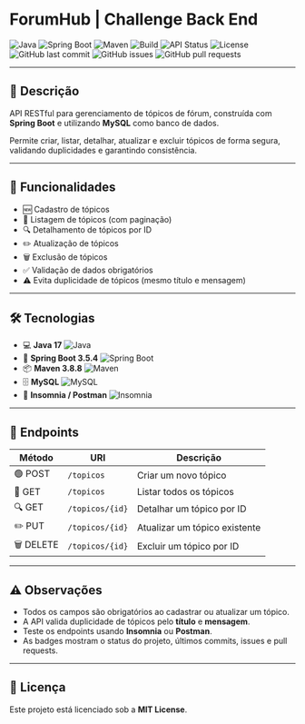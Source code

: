 # ForumHub | Challenge Back End

![Java](https://img.shields.io/badge/Java-17-blue)
![Spring Boot](https://img.shields.io/badge/Spring%20Boot-3.5.4-green)
![Maven](https://img.shields.io/badge/Maven-3.8.8-orange)
![Build](https://img.shields.io/badge/Build-Passing-brightgreen)
![API Status](https://img.shields.io/badge/API-Online-brightgreen)
![License](https://img.shields.io/badge/License-MIT-lightgrey)
![GitHub last commit](https://img.shields.io/github/last-commit/wandersonjafe/forum-hub)
![GitHub issues](https://img.shields.io/github/issues/wandersonjafe/forum-hub)
![GitHub pull requests](https://img.shields.io/github/issues-pr/wandersonjafe/forum-hub)

---

## 🌟 Descrição

API RESTful para gerenciamento de tópicos de fórum, construída com **Spring Boot** e utilizando **MySQL** como banco de dados.  

Permite criar, listar, detalhar, atualizar e excluir tópicos de forma segura, validando duplicidades e garantindo consistência.

---

## 🚀 Funcionalidades

- 🆕 Cadastro de tópicos
- 📄 Listagem de tópicos (com paginação)
- 🔍 Detalhamento de tópicos por ID
- ✏️ Atualização de tópicos
- 🗑️ Exclusão de tópicos
- ✅ Validação de dados obrigatórios
- ⚠️ Evita duplicidade de tópicos (mesmo título e mensagem)

---

## 🛠 Tecnologias

- 💻 **Java 17** ![Java](https://img.shields.io/badge/Java-17-blue)
- 🌱 **Spring Boot 3.5.4** ![Spring Boot](https://img.shields.io/badge/Spring%20Boot-3.5.4-green)
- 📦 **Maven 3.8.8** ![Maven](https://img.shields.io/badge/Maven-3.8.8-orange)
- 🗄️ **MySQL** ![MySQL](https://img.shields.io/badge/MySQL-8.0-blue)
- 🧪 **Insomnia / Postman** ![Insomnia](https://img.shields.io/badge/Insomnia-2023-purple)

---

## 🔗 Endpoints

| Método | URI | Descrição |
|--------|-----|-----------|
| 🟢 POST   | `/topicos` | Criar um novo tópico |
| 📄 GET    | `/topicos` | Listar todos os tópicos |
| 🔍 GET    | `/topicos/{id}` | Detalhar um tópico por ID |
| ✏️ PUT   | `/topicos/{id}` | Atualizar um tópico existente |
| 🗑️ DELETE | `/topicos/{id}` | Excluir um tópico por ID |

---

## ⚠️ Observações

- Todos os campos são obrigatórios ao cadastrar ou atualizar um tópico.
- A API valida duplicidade de tópicos pelo **título** e **mensagem**.
- Teste os endpoints usando **Insomnia** ou **Postman**.
- As badges mostram o status do projeto, últimos commits, issues e pull requests.

---
## 📝 Licença

Este projeto está licenciado sob a **MIT License**.
